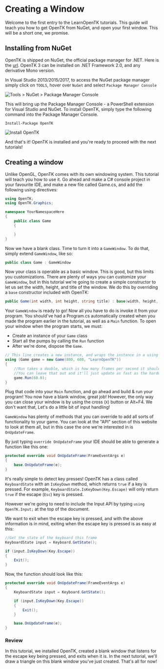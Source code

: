 # Creating a Window

Welcome to the first entry to the LearnOpenTK tutorials. This guide will teach you how to get OpenTK from NuGet, and open your first window. This will be a short one, we promise.

## Installing from NuGet

OpenTK is shipped on NuGet, the official package manager for .NET. Here is the [url](https://nuget.org/packages/OpenTK). OpenTK 3 can be installed on .NET Framework 2.0, and any derivative Mono version.

In Visual Studio 2013/2015/2017, to access the NuGet package manager simply click on `TOOLS`, hover over `NuGet` and select `Package Manager Console`

![Tools > NuGet > Package Manager Console](img/1-dropdown-nuget.png)

This will bring up the Package Manager Console - a PowerShell extension for Visual Studio and NuGet. To install OpenTK, simply type the following command into the Package Manager Console.

```shell
Install-Package OpenTK
```

![Install OpenTK](img/1-nuget-package-manager.png)

And that's it! OpenTK is installed and you're ready to proceed with the next tutorials!

## Creating a window

Unlike OpenGL, OpenTK comes with its own windowing system. This tutorial will teach you how to use it. Go ahead and make a C# console project in your favourite IDE, and make a new file called Game.cs, and add the following using directives:

```cs
using OpenTK;
using OpenTK.Graphics;

namespace YourNamespaceHere
{
    public class Game
    {

    }
}
```

Now we have a blank class. Time to turn it into a `GameWindow`. To do that, simply extend `GameWindow`, like so:

```cs
public class Game : GameWindow
```

Now your class is operable as a basic window. This is good, but this limits you customizations. There are plenty of ways you can customize your `GameWindow`, but in this tutorial we're going to create a simple constructor to let us set the width, height, and title of the window. We do this by overriding a `base` constructor included with OpenTK:

```cs
public Game(int width, int height, string title) : base(width, height, GraphicsMode.Default, title) { }
```

Your `GameWindow` is ready to go! Now all you have to do is invoke it from your program. You should've had a Program.cs automatically created when you made the program earlier in the tutorial, as well as a `Main` function. To open your window when the program starts, we must:

- Create an instance of your `Game` class
- Start all the pumps by calling the `Run` function
- After we're done, dispose the `Game`.

```cs
// This line creates a new instance, and wraps the instance in a using statement so it's automatically disposed once we've exited the block.
using (Game game = new Game(800, 600, "LearnOpenTK"))
{
    //Run takes a double, which is how many frames per second it should strive to reach.
    //You can leave that out and it'll just update as fast as the hardware will allow it.
    game.Run(60.0);
}
```

Plug that code into your `Main` function, and go ahead and build & run your program! You now have a blank window, great job! However, the only way you can close your window is by using the cross (`X`) button or Alt+F4. We don't want that, Let's do a little bit of input handling!

`GameWindow` has plenty of methods that you can override to add all sorts of functionality to your game. You can look at the "API" section of this website to look at them all, but in this case the one we're interested in is `OnUpdateFrame`.

By just typing `override OnUpdateFrame` your IDE should be able to generate a function like this one:

```cs
protected override void OnUpdateFrame(FrameEventArgs e)
{
    base.OnUpdateFrame(e);
}
```

It's really simple to detect key presses! OpenTK has a class called `KeyboardState` with an `IsKeyDown` method, which returns `true` if a key is pressed. For example, `KeyboardState.IsKeyDown(Key.Escape)` will only return `true` if the escape (`Esc`) key is pressed.

However we're going to need to include the Input API by typing ```using OpenTK.Input;``` at the top of the document. 

We want to exit when the escape key is pressed, and with the above information is in mind, exiting when the escape key is pressed is as easy at this:

```cs
//Get the state of the keyboard this frame
KeyboardState input = Keyboard.GetState();

if (input.IsKeyDown(Key.Escape))
{
    Exit();
}
```

Now, the function should look like this:

```cs
protected override void OnUpdateFrame(FrameEventArgs e)
{
    KeyboardState input = Keyboard.GetState();

    if (input.IsKeyDown(Key.Escape))
    {
        Exit();
    }

    base.OnUpdateFrame(e);
}
```

### Review

In this tutorial, we installed OpenTK, created a blank window that listens for the escape key being pressed, and exits when it is. In the next tutorial, we'll draw a triangle on this blank window you've just created. That's all for now!
